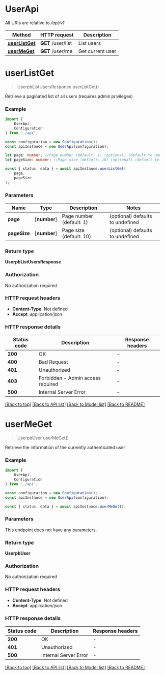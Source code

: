 # UserApi

All URIs are relative to */api/v1*

|Method | HTTP request | Description|
|------------- | ------------- | -------------|
|[**userListGet**](#userlistget) | **GET** /user/list | List users|
|[**userMeGet**](#usermeget) | **GET** /user/me | Get current user|

# **userListGet**
> UserpbListUsersResponse userListGet()

Retrieve a paginated list of all users (requires admin privileges)

### Example

```typescript
import {
    UserApi,
    Configuration
} from './api';

const configuration = new Configuration();
const apiInstance = new UserApi(configuration);

let page: number; //Page number (default: 1) (optional) (default to undefined)
let pageSize: number; //Page size (default: 10) (optional) (default to undefined)

const { status, data } = await apiInstance.userListGet(
    page,
    pageSize
);
```

### Parameters

|Name | Type | Description  | Notes|
|------------- | ------------- | ------------- | -------------|
| **page** | [**number**] | Page number (default: 1) | (optional) defaults to undefined|
| **pageSize** | [**number**] | Page size (default: 10) | (optional) defaults to undefined|


### Return type

**UserpbListUsersResponse**

### Authorization

No authorization required

### HTTP request headers

 - **Content-Type**: Not defined
 - **Accept**: application/json


### HTTP response details
| Status code | Description | Response headers |
|-------------|-------------|------------------|
|**200** | OK |  -  |
|**400** | Bad Request |  -  |
|**401** | Unauthorized |  -  |
|**403** | Forbidden - Admin access required |  -  |
|**500** | Internal Server Error |  -  |

[[Back to top]](#) [[Back to API list]](../README.md#documentation-for-api-endpoints) [[Back to Model list]](../README.md#documentation-for-models) [[Back to README]](../README.md)

# **userMeGet**
> UserpbUser userMeGet()

Retrieve the information of the currently authenticated user

### Example

```typescript
import {
    UserApi,
    Configuration
} from './api';

const configuration = new Configuration();
const apiInstance = new UserApi(configuration);

const { status, data } = await apiInstance.userMeGet();
```

### Parameters
This endpoint does not have any parameters.


### Return type

**UserpbUser**

### Authorization

No authorization required

### HTTP request headers

 - **Content-Type**: Not defined
 - **Accept**: application/json


### HTTP response details
| Status code | Description | Response headers |
|-------------|-------------|------------------|
|**200** | OK |  -  |
|**401** | Unauthorized |  -  |
|**500** | Internal Server Error |  -  |

[[Back to top]](#) [[Back to API list]](../README.md#documentation-for-api-endpoints) [[Back to Model list]](../README.md#documentation-for-models) [[Back to README]](../README.md)

